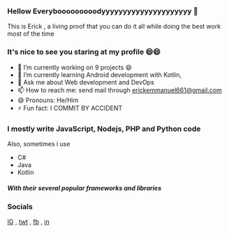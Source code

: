 ### Hellow Everybooooooooodyyyyyyyyyyyyyyyyyyyyy 👋

 This is Erick , a living proof that you can do it all while doing the best work most of the time
 
### It's nice to see you staring at my profile 😄😄

- 🔭 I’m currently working on 9 projects 😄
- 🌱 I’m currently learning Android development with Kotlin,
- 💬 Ask me about Web development and DevOps
- 📫 How to reach me: send mail through erickemmanuel661@gmail.com
- 😄 Pronouns: He/Him
-  ⚡ Fun fact:  I COMMIT BY ACCIDENT 
 
### I mostly write JavaScript, Nodejs, PHP and Python code 
 Also, sometimes i use
- C#
- Java
- Kotlin
##### With their several popular frameworks and libraries

### Socials
[IG](www.instagram.com/erickeliab_dev)      ,      [twt](www.twitter.com/thrownstoneric1)           ,         [fb](www.facebook.com/thrownstonericky)  ,  [in](https://www.linkedin.com/in/erick-mgongo-89848b172/)
